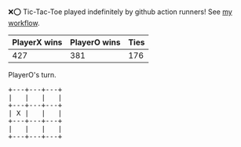 :x::o: Tic-Tac-Toe played indefinitely by github action runners! See [my workflow](.github/workflows/play.yaml).

|PlayerX wins|PlayerO wins|Ties|
|-|-|-|
|427|381|176|

PlayerO's turn.

<pre>
+---+---+---+
|   |   |   |
+---+---+---+
| X |   |   |
+---+---+---+
|   |   |   |
+---+---+---+
</pre>